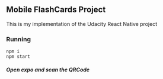 ## Mobile FlashCards Project

This is my implementation of the Udacity React Native project 

### Running

```
npm i
npm start
```

##### Open expo and scan the QRCode